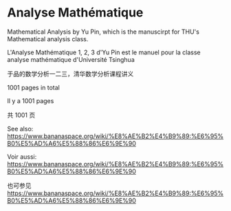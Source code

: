 # Analyse Mathématique

Mathematical Analysis by Yu Pin, which is the manuscirpt for THU's Mathematical analysis class.


L'Analyse Mathématique 1, 2, 3 d'Yu Pin est le manuel pour la classe analyse mathématique d'Université Tsinghua


于品的数学分析一二三，清华数学分析课程讲义


1001 pages in total


Il y a 1001 pages


共 1001 页


See also: https://www.bananaspace.org/wiki/%E8%AE%B2%E4%B9%89:%E6%95%B0%E5%AD%A6%E5%88%86%E6%9E%90


Voir aussi: https://www.bananaspace.org/wiki/%E8%AE%B2%E4%B9%89:%E6%95%B0%E5%AD%A6%E5%88%86%E6%9E%90


也可参见 https://www.bananaspace.org/wiki/%E8%AE%B2%E4%B9%89:%E6%95%B0%E5%AD%A6%E5%88%86%E6%9E%90
